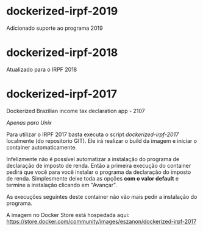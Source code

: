 # dockerized-irpf-2019

Adicionado suporte ao programa 2019

# dockerized-irpf-2018

Atualizado para o IRPF 2018

# dockerized-irpf-2017
Dockerized Brazilian income tax declaration app - 2107

*Apenas para Unix*

Para utilizar o IRPF 2017 basta executa o script *dockerized-irpf-2017* localmente (do repositorio GIT).
Ele irá realizar o build da imagem e iniciar o container automaticamente.

Infelizmente não é possível automatizar a instalação do programa de declaração de imposto de renda. Então a primeira execução do container pedirá que você para você instalar o programa da declaração do imposto de renda. Simplesmente deixe toda as opções **com o valor default** e termine a instalação clicando em "Avançar".

As execuções seguintes deste container não vão mais pedir a instalação do programa.

A imagem no Docker Store está hospedada aqui: https://store.docker.com/community/images/eszanon/dockerized-irpf-2017
